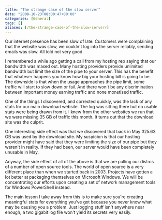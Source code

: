 ```yaml
---
title: "The strange case of the slow server"
date: "2008-10-23T08:00:47+00:00"
categories: [General]
tags: []
aliases: [/the-strange-case-of-the-slow-server/]
---
```


Our internet presence has been slow of late. Customers were complaining that the website was slow, we couldn't log into the server reliably, sending emails was slow. All told not very good.

I remembered a while ago getting a call from my hosting rep saying that our bandwidth was maxed out. Many hosting providers provide unlimited bandwidth but limit the size of the pipe to your server. This has the benefit that whatever happens you know how big your hosting bill is going to be. The downside is that when the usage approaches the pipe limit, some traffic will start to slow down or fail. And there won't be any discrimination between important money earning traffic and none monetised traffic.

One of the things I discovered, and corrected quickly, was the lack of any stats for our main download website. The log was sitting there but no usable stats were being drawn from it. I knew from the other websites we run that we were missing 35 GB of traffic this month. It turns out that the download site was the culprit.

One interesting side effect was that we discovered that back in May 325.63 GB was used by the download site. My suspicion is that our hosting provider might have said that they were limiting the size of our pipe but they weren't in reality. If they had been, our server would have been completely unusable in May.

Anyway, the side effect of all of the above is that we are pulling our distros of a number of open source tools. The world of open source is a very different place than when we started back in 2003. Projects have gotten a lot better at packaging themselves on Microsoft Windows. We will be concentrating our efforts upon creating a set of network management tools for Windows PowerShell instead.

The main lesson I take away from this is to make sure you're creating meaningful stats for everything you've got because you never know what may be causing you a problem. Just logging stuff isn't anywhere near enough, a two gigabit log file won't yield its secrets very easily.
